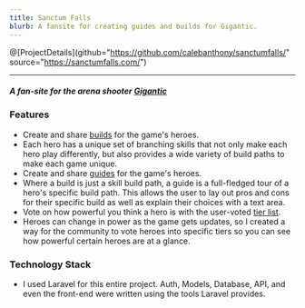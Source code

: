 ```yaml
---
title: Sanctum Falls
blurb: A fansite for creating guides and builds for Gigantic.
---
```


@[ProjectDetails](github="https://github.com/calebanthony/sanctumfalls/" source="https://sanctumfalls.com/")

---

##### A fan-site for the arena shooter [Gigantic](https://www.gogigantic.com/en/)

### Features
* Create and share [builds](https://sanctumfalls.com/builds) for the game's heroes.
 * Each hero has a unique set of branching skills that not only make each hero play differently, but also provides a wide variety of build paths to make each game unique.
* Create and share [guides](https://sanctumfalls.com/guides/HK-206) for the game's heroes.
 * Where a build is just a skill build path, a guide is a full-fledged tour of a hero's specific build path. This allows the user to lay out pros and cons for their specific build as well as explain their choices with a text area.
* Vote on how powerful you think a hero is with the user-voted [tier list](https://sanctumfalls.com/tierlist).
 * Heroes can change in power as the game gets updates, so I created a way for the community to vote heroes into specific tiers so you can see how powerful certain heroes are at a glance.

### Technology Stack
* I used Laravel for this entire project. Auth, Models, Database, API, and even the front-end were written using the tools Laravel provides.
